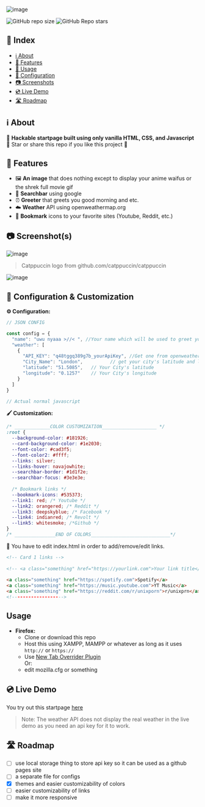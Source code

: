 ![image](https://github.com/FanMclaine/Fused-Startpage/assets/66262586/766f58ef-1257-4481-b0cd-f99ce4b0ca0a)

![GitHub repo size](https://img.shields.io/github/repo-size/FanMclaine/Fused-Startpage?style=for-the-badge) ![GitHub Repo stars](https://img.shields.io/github/stars/fanmclaine/fused-startpage?style=for-the-badge)



## 📇 Index

- [ℹ️ About](#ℹ%EF%B8%8F-about)
- [🌟 Features](#-features)
- [🔻 Usage](#usage)
- [🧰 Configuration](#-configuration--customization)
- [📷 Screenshots](#-screenshots)
- [💿 Live Demo](#-live-demo)
- [🛣️ Roadmap](#%EF%B8%8F-roadmap)

## ℹ️ About

:toilet: **Hackable startpage built using only vanilla HTML, CSS, and Javascript**<br>
💛 Star or share this repo if you like this project 🤩

## 🌟 Features

- 🖼️ **An image** that does nothing except to display your anime waifus or the shrek full movie gif
- 🍫 **Searchbar** using google
- ⏰ **Greeter** that greets you good morning and etc.
- ☁️ **Weather** API using openweathermap.org
- 🍮 **Bookmark** icons to your favorite sites (Youtube, Reddit, etc.)

## 📷 Screenshot(s) 

![image](https://github.com/FanMclaine/Fused-Startpage/assets/66262586/9dfb32eb-f6f5-4db6-b790-b31b2f17ec1c)
> Catppuccin logo from github.com/catppuccin/catppuccin

![image](https://github.com/FanMclaine/Startpage/assets/66262586/bf30c462-1722-4903-a7b8-01e8acbe3de4)

## 🧰 Configuration & Customization

**⚙️ Configuration:**
```js
// JSON CONFIG

const config = {
  "name": "uwu nyaaa >//< ", //Your name which will be used to greet you 
  "weather": [
    {
      "API_KEY": "q48tggq389g7b_yourApiKey", //Get one from openweathermap.org
      "City_Name": "London",          // get your city's latitude and longitude on https://openweathermap.org/find
      "latitude": "51.5085",   // Your City's latitude
      "longitude": "0.1257"    // Your City's longitude
    }
  ]
}

// Actual normal javascript
```

**🖌️ Customization:**
```css
/* _____________COLOR CUSTOMIZATION____________________ */
:root {
  --background-color: #181926;
  --card-background-color: #1e2030;
  --font-color: #cad3f5;
  --font-color2: #ffff;
  --links: silver; 
  --links-hover: navajowhite;
  --searchbar-border: #1d1f2e;
  --searchbar-focus: #3e3e3e;
  
  /* Bookmark links */
  --bookmark-icons: #535373;
  --link1: red; /* Youtube */
  --link2: orangered; /* Reddit */
  --link3: deepskyblue; /* Facebook */
  --link4: indianred; /* Revolt */
  --link5: whitesmoke; /*Github */
}
/* _______________END OF COLORS_____________________________*/
```
🔗 You have to edit index.html in order to add/remove/edit links.
```html
<!-- Card 1 links -->
              
<!-- <a class="something" href="https://yourlink.com">Your link title</a> -->
             
<a class="something" href="https://spotify.com">Spotify</a> 
<a class="something" href="https://music.youtube.com">YT Music</a>
<a class="something" href="https://reddit.com/r/unixporn">r/unixprn</a>
<!------------------->
```

## Usage
- **Firefox:**
  - Clone or download this repo
  - Host this using XAMPP, MAMPP or whatever as long as it uses `http://` or `https://`
  - Use [New Tab Overrider Plugin](https://addons.mozilla.org/en-US/firefox/addon/new-tab-override/?utm_source=addons.mozilla.org&utm_medium=referral&utm_content=recommended_fallback)
  <br>Or:<br>
  - edit mozilla.cfg or something

## 💿 Live Demo

You try out this startpage [here](https://fanmclaine.github.io/Fused-Startpage/)
> Note: The weather API does not display the real weather in the live demo as you need an api key for it to work.

## 🛣️ Roadmap

- [ ] use local storage thing to store api key so it can be used as a github pages site 
- [ ] a separate file for configs
- [x] themes and easier customizability of colors
- [ ] easier customizability of links
- [ ] make it more responsive
